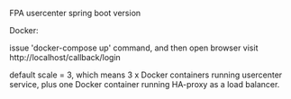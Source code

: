 FPA usercenter spring boot version

Docker:

issue 'docker-compose up' command, and then open browser visit http://localhost/callback/login


default scale = 3, which means 3 x Docker containers running usercenter service, plus one Docker container running HA-proxy as a load balancer.

